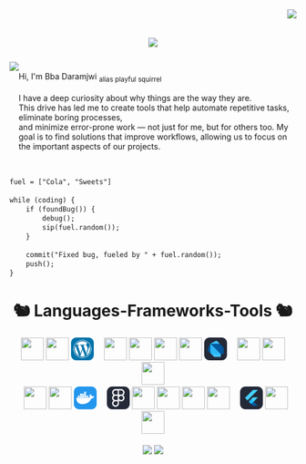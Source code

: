 <img align="right" src="https://visitor-badge.laobi.icu/badge?page_id=BbaDaramjwi.BbaDaramjwi&left_color=blueviolet"  />

<h1 align="center">
    <img src="https://readme-typing-svg.herokuapp.com/?font=Righteous&color=8a2be2&size=35&center=true&vCenter=true&width=500&height=70&duration=6000&lines=Hello+World!+👋;+I'm+BbaDaramjwi!;" />
</h1>

<img align="left" height="160" src="https://avatars.githubusercontent.com/u/149151213?s=200&v=4"  />
<p>
  <br> Hi, I'm Bba Daramjwi <sub>alias playful squirrel</sub>
  <br>
  <br> I have a deep curiosity about why things are the way they are. 
  <br> This drive has led me to create tools that help automate repetitive tasks, eliminate boring processes, 
  <br> and minimize error-prone work — not just for me, but for others too. My goal is to find solutions that improve workflows, allowing us to focus on the important aspects of our projects.
</p>

<br>

```
fuel = ["Cola", "Sweets"]

while (coding) {
    if (foundBug()) {
        debug();
        sip(fuel.random());
    }
    
    commit("Fixed bug, fueled by " + fuel.random());
    push();
}
```

<h1 align="center"> 🐿️ Languages-Frameworks-Tools 🐿️ </h1>
<div align="center">

  <img width="40" height="40" src="https://github.com/tandpfun/skill-icons/raw/main/icons/Obsidian-Dark.svg"/>
  <img width="40" height="40" src="https://raw.githubusercontent.com/marwin1991/profile-technology-icons/refs/heads/main/icons/jira.png"/>
  <img width="40" height="40" src="https://github.com/tandpfun/skill-icons/raw/main/icons/Wordpress.svg"/>
 ⠀ 
  <img width="40" height="40" src="https://skillicons.dev/icons?i=py"  />
  <img width="40" height="40" src="https://skillicons.dev/icons?i=java"  />
  <img width="40" height="40" src="https://skillicons.dev/icons?i=js"  /> 
  <img width="40" height="40" src="https://3.bp.blogspot.com/-jIfrpc8um34/U7xS8_K7gaI/AAAAAAAAOAU/RsRSCf2Vd_E/s320/SL_Viewer.png" />
  <img width="40" height="40" src="https://github.com/tandpfun/skill-icons/raw/main/icons/Dart-Dark.svg"  />
 ⠀ 
  <img width="40" height="40" src="https://skillicons.dev/icons?i=html"  />
  <img width="40" height="40" src="https://skillicons.dev/icons?i=php"  />
  <img width="40" height="40" src="https://skillicons.dev/icons?i=css" />
<br>
 ⠀<img width="40" height="40" src="https://raw.githubusercontent.com/marwin1991/profile-technology-icons/refs/heads/main/icons/github.png" />
  <img width="40" height="40" src="https://raw.githubusercontent.com/marwin1991/profile-technology-icons/refs/heads/main/icons/websocket.png" />  
  <img width="40" height="40" src="https://github.com/tandpfun/skill-icons/raw/main/icons/Docker.svg" />
   ⠀ 
  <img width="40" height="40" src="https://github.com/tandpfun/skill-icons/blob/main/icons/Figma-Dark.svg"/>
  <img width="40" height="40" src="https://cdn.jsdelivr.net/gh/devicons/devicon/icons/gimp/gimp-original.svg"  />
  <img width="40" height="40" src="https://skillicons.dev/icons?i=unreal"/>
  <img width="40" height="40" src="https://raw.githubusercontent.com/marwin1991/profile-technology-icons/refs/heads/main/icons/android_studio.png" />  
  <img width="40" height="40" src="https://skillicons.dev/icons?i=vscode"   />
   ⠀ 
  <img width="40" height="40" src="https://github.com/tandpfun/skill-icons/raw/main/icons/Flutter-Dark.svg"  />
  <img width="40" height="40" src="https://skillicons.dev/icons?i=mysql"  />
  <img width="40" height="40" src="https://raw.githubusercontent.com/marwin1991/profile-technology-icons/refs/heads/main/icons/git.png" />
</div>

<br>

<div align="center">    
  <img height="100" src="https://github-readme-stats.vercel.app/api/top-langs?username=BbaDaramjwi&locale=en&hide_title=true&layout=compact&card_width=320&langs_count=10&theme=shades-of-purple&hide_border=true&order=2" />
  <img height="100" src="https://github-readme-stats.vercel.app/api?username=BbaDaramjwi&hide_title=true&show_icons=false&include_all_commits=true&count_private=true&theme=shades-of-purple&rank_icon=github&locale=en&hide_border=true" />
    
</div>
